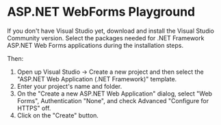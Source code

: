 # ASP.NET WebForms Playground

If you don't have Visual Studio yet, download and install the Visual Studio Community version. Select the packages needed for .NET Framework ASP.NET Web Forms applications during the installation steps.

Then:

1. Open up Visual Studio -> Create a new project and then select the "ASP.NET Web Application (.NET Framework)" template.
2. Enter your project's name and folder.
3. On the "Create a new ASP.NET Web Application" dialog, select "Web Forms", Authentication "None", and check Advanced "Configure for HTTPS" off.
4. Click on the "Create" button.

